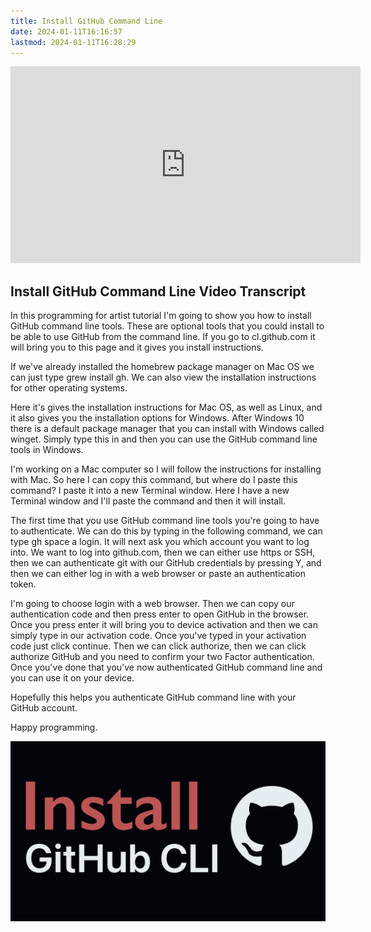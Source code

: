 ```yaml
---
title: Install GitHub Command Line
date: 2024-01-11T16:16:57
lastmod: 2024-01-11T16:28:29
---
```


<div class="iframe-16-9-container">
<iframe class="youTubeIframe" width="560" height="315" src="https://www.youtube.com/embed/PPOL_hgMMLk?si=h7bsn7J38GeQUPXK?rel=0" title="YouTube video player" frameborder="0" allow="accelerometer; autoplay; clipboard-write; encrypted-media; gyroscope; picture-in-picture; web-share" allowfullscreen></iframe>
</div>

## Install GitHub Command Line Video Transcript

In this programming for artist tutorial I'm going to show you how to install GitHub command line tools. These are optional tools that you could install to be able to use GitHub from the command line. If you go to cl.github.com it will bring you to this page and it gives you install instructions.

If we've already installed the homebrew package manager on Mac OS we can just type grew install gh. We can also view the installation instructions for other operating systems.

Here it's gives the installation instructions for Mac OS, as well as Linux, and it also gives you the installation options for Windows. After Windows 10 there is a default package manager that you can install with Windows called winget. Simply type this in and then you can use the GitHub command line tools in Windows.

I'm working on a Mac computer so I will follow the instructions for installing with Mac. So here I can copy this command, but where do I paste this command? I paste it into a new Terminal window. Here I have a new Terminal window and I'll paste the command and then it will install.

The first time that you use GitHub command line tools you're going to have to authenticate. We can do this by typing in the following command, we can type gh space a login. It will next ask you which account you want to log into. We want to log into github.com, then we can either use https or SSH, then we can authenticate git with our GitHub credentials by pressing Y, and then we can either log in with a web browser or paste an authentication token.

I'm going to choose login with a web browser. Then we can copy our authentication code and then press enter to open GitHub in the browser. Once you press enter it will bring you to device activation and then we can simply type in our activation code. Once you've typed in your activation code just click continue. Then we can click authorize, then we can click authorize GitHub and you need to confirm your two Factor authentication. Once you've done that you've now authenticated GitHub command line and you can use it on your device.

Hopefully this helps you authenticate GitHub command line with your GitHub account.

Happy programming.

[![Install GitHub CLI](./attachments/install-github-cli-thumb.png)](./attachments/install-github-cli-thumb.png)
